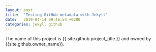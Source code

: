 ```yaml
---
layout: post
title:  "Testing GitHub metadata with Jekyll"
date:   2019-04-14 09:46:54 +0200
categories: jekyll github
---
```


The name of this project is {{ site.github.project_title }} and owned by {{site.github.owner_name}}.
